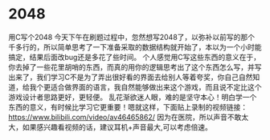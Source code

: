 # 2048
用C写个2048
今天下午在刷题过程中，忽然想写2048了，以弥补以前写的那个千多行的，所以简单思考了一下准备采取的数据结构就开始了，本以为一个小时能搞定，结果后面改bug还是多花了些时间。
个人感觉用C写这些东西的意义在于，你去掉了一些花里胡哨的东西，而真的用你的逻辑思考出了这个东西怎么写，并写出来了，我们学习C不是为了弄出很好看的界面去给别人等着夸奖，你自己自然知道，给我个更适合做界面的语言，我自然能够做出来这个游戏，而且说不定比这个游戏设计者思路更好，更轻便。
乱花渐欲迷人眼，难的是坚守本心！明白学一个东西的意义，有时候比学习它更重要！嗯就这样，下面贴上录制的视频链接：https://www.bilibili.com/video/av46465862/
因为在医院，所以声音不敢太大，如果感兴趣看视频的话，建议耳机+声音最大,可以考虑倍速。
